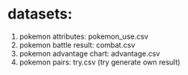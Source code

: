 # datasets: 
1. pokemon attributes: pokemon_use.csv
2. pokemon battle result: combat.csv
3. pokemon advantage chart: advantage.csv
4. pokemon pairs: try.csv (try generate own result)
